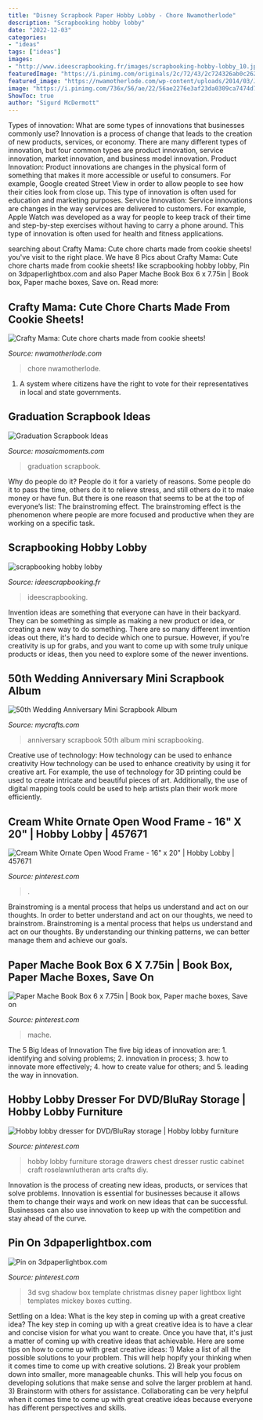 ```yaml
---
title: "Disney Scrapbook Paper Hobby Lobby - Chore Nwamotherlode"
description: "Scrapbooking hobby lobby"
date: "2022-12-03"
categories:
- "ideas"
tags: ["ideas"]
images:
- "http://www.ideescrapbooking.fr/images/scrapbooking-hobby-lobby_10.jpg"
featuredImage: "https://i.pinimg.com/originals/2c/72/43/2c724326ab0c26272ca6df04c71f92ff.jpg"
featured_image: "https://nwamotherlode.com/wp-content/uploads/2014/03/Jennifers-chore-charts.jpg"
image: "https://i.pinimg.com/736x/56/ae/22/56ae2276e3af23da0309ca7474d70f47.jpg"
ShowToc: true
author: "Sigurd McDermott"
---
```



Types of innovation: What are some types of innovations that businesses commonly use?
Innovation is a process of change that leads to the creation of new products, services, or economy. There are many different types of innovation, but four common types are product innovation, service innovation, market innovation, and business model innovation. 
Product Innovation: Product innovations are changes in the physical form of something that makes it more accessible or useful to consumers. For example, Google created Street View in order to allow people to see how their cities look from close up. This type of innovation is often used for education and marketing purposes. Service Innovation: Service innovations are changes in the way services are delivered to customers. For example, Apple Watch was developed as a way for people to keep track of their time and step-by-step exercises without having to carry a phone around. This type of innovation is often used for health and fitness applications.

	

		
searching about Crafty Mama: Cute chore charts made from cookie sheets! you've visit to the right place. We have 8 Pics about Crafty Mama: Cute chore charts made from cookie sheets! like scrapbooking hobby lobby, Pin on 3dpaperlightbox.com and also Paper Mache Book Box 6 x 7.75in | Book box, Paper mache boxes, Save on. Read more:
		
    
## Crafty Mama: Cute Chore Charts Made From Cookie Sheets!

<img loading=lazy src="https://nwamotherlode.com/wp-content/uploads/2014/03/Jennifers-chore-charts.jpg" onerror="this.onerror=null;this.src='https://tse1.mm.bing.net/th?id=OIP.rr1c6wYCk3zTIXhqSwm0twHaJ4&amp;pid=15.1';" alt="Crafty Mama: Cute chore charts made from cookie sheets!">

_Source: nwamotherlode.com_

>chore nwamotherlode. 

	

1. A system where citizens have the right to vote for their representatives in local and state governments.

    
## Graduation Scrapbook Ideas

<img loading=lazy src="http://www.mosaicmoments.com/wp-content/uploads/2014/05/JuneGrad_21.jpg" onerror="this.onerror=null;this.src='https://tse3.mm.bing.net/th?id=OIP.7kNMCPBPksf-db3ovYMqYQHaHa&amp;pid=15.1';" alt="Graduation Scrapbook Ideas">

_Source: mosaicmoments.com_

>graduation scrapbook. 

	

Why do people do it?
People do it for a variety of reasons. Some people do it to pass the time, others do it to relieve stress, and still others do it to make money or have fun. But there is one reason that seems to be at the top of everyone’s list: The brainstroming effect. The brainstroming effect is the phenomenon where people are more focused and productive when they are working on a specific task.

    
## Scrapbooking Hobby Lobby

<img loading=lazy src="http://www.ideescrapbooking.fr/images/scrapbooking-hobby-lobby_10.jpg" onerror="this.onerror=null;this.src='https://tse4.mm.bing.net/th?id=OIP.laLwNDBwNDO-4_EDObW75wHaEK&amp;pid=15.1';" alt="scrapbooking hobby lobby">

_Source: ideescrapbooking.fr_

>ideescrapbooking. 

	

Invention ideas are something that everyone can have in their backyard. They can be something as simple as making a new product or idea, or creating a new way to do something. There are so many different invention ideas out there, it's hard to decide which one to pursue. However, if you're creativity is up for grabs, and you want to come up with some truly unique products or ideas, then you need to explore some of the newer inventions.

    
## 50th Wedding Anniversary Mini Scrapbook Album

<img loading=lazy src="https://cdn.mycrafts.com/i/1/8/57/50th-wedding-anniversary-mini-jH6W-o.jpg" onerror="this.onerror=null;this.src='https://tse3.mm.bing.net/th?id=OIP.tXNp3M3Y7_5eZ2fuxln4CAHaEK&amp;pid=15.1';" alt="50th Wedding Anniversary Mini Scrapbook Album">

_Source: mycrafts.com_

>anniversary scrapbook 50th album mini scrapbooking. 

	

Creative use of technology: How technology can be used to enhance creativity
How technology can be used to enhance creativity by using it for creative art. For example, the use of technology for 3D printing could be used to create intricate and beautiful pieces of art. Additionally, the use of digital mapping tools could be used to help artists plan their work more efficiently.

    
## Cream White Ornate Open Wood Frame - 16&quot; X 20&quot; | Hobby Lobby | 457671

<img loading=lazy src="https://i.pinimg.com/736x/56/ae/22/56ae2276e3af23da0309ca7474d70f47.jpg" onerror="this.onerror=null;this.src='https://tse2.mm.bing.net/th?id=OIP.2dbm5l_k_PMN2PCppyTFYgHaHa&amp;pid=15.1';" alt="Cream White Ornate Open Wood Frame - 16&quot; x 20&quot; | Hobby Lobby | 457671">

_Source: pinterest.com_

>. 

	

Brainstroming is a mental process that helps us understand and act on our thoughts.
In order to better understand and act on our thoughts, we need to brainstrom. Brainstroming is a mental process that helps us understand and act on our thoughts. By understanding our thinking patterns, we can better manage them and achieve our goals.

    
## Paper Mache Book Box 6 X 7.75in | Book Box, Paper Mache Boxes, Save On

<img loading=lazy src="https://i.pinimg.com/originals/45/ce/a2/45cea2dd2b8cba55a13bd55c0d4873f4.jpg" onerror="this.onerror=null;this.src='https://tse2.mm.bing.net/th?id=OIP.WlKgMvuyLqkJNojxz1_v7QHaLG&amp;pid=15.1';" alt="Paper Mache Book Box 6 x 7.75in | Book box, Paper mache boxes, Save on">

_Source: pinterest.com_

>mache. 

	

The 5 Big Ideas of Innovation
The five big ideas of innovation are: 1. identifying and solving problems; 2. innovation in process; 3. how to innovate more effectively; 4. how to create value for others; and 5. leading the way in innovation.

    
## Hobby Lobby Dresser For DVD/BluRay Storage | Hobby Lobby Furniture

<img loading=lazy src="https://i.pinimg.com/originals/fe/61/73/fe6173294f67325352c69ff72387f19c.jpg" onerror="this.onerror=null;this.src='https://tse3.mm.bing.net/th?id=OIP.hZaFHlZ-bmPbEa5puFe2MQHaJ4&amp;pid=15.1';" alt="Hobby lobby dresser for DVD/BluRay storage | Hobby lobby furniture">

_Source: pinterest.com_

>hobby lobby furniture storage drawers chest dresser rustic cabinet craft roselawnlutheran arts crafts diy. 

	

Innovation is the process of creating new ideas, products, or services that solve problems. Innovation is essential for businesses because it allows them to change their ways and work on new ideas that can be successful. Businesses can also use innovation to keep up with the competition and stay ahead of the curve.

    
## Pin On 3dpaperlightbox.com

<img loading=lazy src="https://i.pinimg.com/originals/2c/72/43/2c724326ab0c26272ca6df04c71f92ff.jpg" onerror="this.onerror=null;this.src='https://tse1.mm.bing.net/th?id=OIP.FHPg2dW2uqku9EIcVdEOUAHaHl&amp;pid=15.1';" alt="Pin on 3dpaperlightbox.com">

_Source: pinterest.com_

>3d svg shadow box template christmas disney paper lightbox light templates mickey boxes cutting. 

	

Settling on a Idea: What is the key step in coming up with a great creative idea?
The key step in coming up with a great creative idea is to have a clear and concise vision for what you want to create. Once you have that, it's just a matter of coming up with creative ideas that achievable. Here are some tips on how to come up with great creative ideas: 1) Make a list of all the possible solutions to your problem. This will help hopify your thinking when it comes time to come up with creative solutions. 2) Break your problem down into smaller, more manageable chunks. This will help you focus on developing solutions that make sense and solve the larger problem at hand. 3) Brainstorm with others for assistance. Collaborating can be very helpful when it comes time to come up with great creative ideas because everyone has different perspectives and skills.


